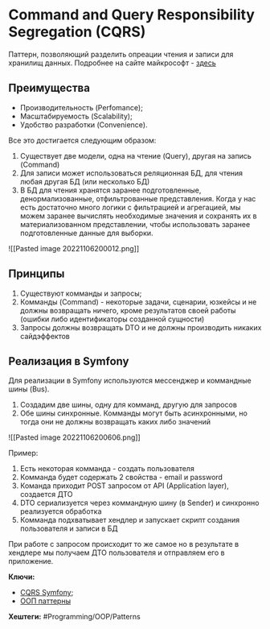 
# Command and Query Responsibility Segregation (CQRS)


Паттерн, позволяющий разделить опреации чтения и записи для хранилищ данных.
Подробнее на сайте майкрософт - [здесь](https://learn.microsoft.com/en-us/azure/architecture/patterns/cqrs)

## Преимущества

- Производительность (Perfomance);
- Масштабируемость (Scalability);
- Удобство разработки (Convenience).

Все это достигается следующим образом:

1) Существует две модели, одна на чтение (Query), другая на запись (Command)
2) Для записи может использоваться реляционная БД, для чтения любая другая БД (или несколько БД)
3) В БД для чтения хранятся заранее подготовленные, денормализованные, отфильтрованные представления. Когда у нас есть достаточно много логики с фильтрацией и агрегацией, мы можем заранее  вычислять необходимые значения и сохранять их в материализованном представлении, чтобы использовать заранее подготовленные данные для выборки. 

![[Pasted image 20221106200012.png]]

## Принципы

1) Существуют комманды и запросы;
2) Комманды (Command) - некоторые задачи, сценарии, юзкейсы и не должны возвращать ничего, кроме результатов своей работы (ошибки либо идентификаторы созданной сущности)
3) Запросы должны возвращать DTO и не должны производить никаких сайдэффектов

## Реализация в Symfony

Для реализации в Symfony используются мессенджер и коммандные шины (Bus).

1) Создадим две шины, одну для комманд, другую для запросов
2) Обе шины синхронные. Комманды могут быть асинхронными, но тогда они не должны возвращать каких либо значений

![[Pasted image 20221106200606.png]]

Пример:

1) Есть некоторая комманда - создать пользователя
2) Комманда будет содержать 2 свойства - email и password
3) Команда приходит POST запросом от API (Application layer), создается ДТО
4) DTO сериализуется через коммандную шину (в Sender) и синхронно реализуется обработка
5) Комманда подхватывает хендлер и запускает скрипт создания пользователя и записи в БД

При работе с запросом происходит то же самое но в результате в хендлере мы получаем ДТО пользователя и отправляем его в приложение.

**Ключи:**
- [CQRS Symfony](CQRS-Symfony);
- [ООП паттерны](OOP-patterns) 

**Хештеги:** #Programming/OOP/Patterns




